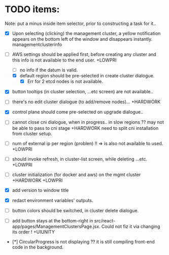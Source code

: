 # TODO items:
Note: put a minus inside item selector, prior to constructing a task for it..

- [x] Upon selecting (clicking) the management cluster, a yellow notification appears on the bottom left of the window and disappears instantly.
    managementclusterinfo
- [ ] AWS settings should be applied first, before creating any cluster and this info is not available to the end user.
    +LOWPRI
  - [ ] no info if the datum is valid.
  - [x] default region should be pre-selected in create cluster dialogue.
    - [x] Err for 2 etcd nodes is not available.
- [x] button tooltips (in cluster selection, ...etc screen) are not available..
- [ ] there's no edit cluster dialogue (to add/remove nodes)...
    +HARDWORK
- [x] control plane should come pre-selected on upgrade dialogue..
- [ ] cannot close cni dialogue, when in progress..
        in slow regions ?? may not be able to pass to cni stage
    +HARDWORK
        need to split cni installation from cluster setup. 
- [ ] num of external ip per region (problen) !! 
       => is also not available to used.
    +LOWPRI
- [ ] should invoke refresh, in cluster-list screen, while deleting ...etc.
    +LOWPRI
- [ ] cluster initialization (for docker and aws) on the mgmt cluster
    +HARDWORK +LOWPRI
- [x] add version to window title
- [x] redact environment variables' outputs.
- [ ] button colors should be switched, in cluster delete dialogue.

- [ ] add button stays at the bottom-right in src/react-app/pages/ManagementClustersPage.jsx. Could not fiz it via changing its order !
    +UIUNITY
- [*] CircularProgress is not displaying ??
       it is still compiling front-end code in the background.